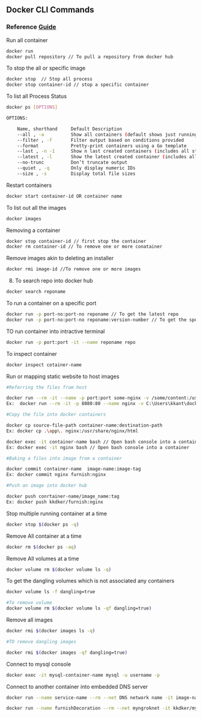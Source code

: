 ## Docker CLI Commands
### Reference [Guide](https://spin.atomicobject.com/2018/10/04/docker-command-line/#:~:text=The%20--rm%20causes%20Docker,or%20any%20connected%20Docker%20registry)

Run all container 

```bash
docker run 
docker pull repository // To pull a repository from docker hub
``` 

To stop the all or specific image 

```bash
docker stop  // Stop all process
docker stop container-id // stop a specific container
``` 

To list all Process Status

```bash
docker ps [OPTIONS]

OPTIONS: 

	Name, shorthand		Default	Description
	--all , -a			Show all containers (default shows just running)
	--filter , -f		Filter output based on conditions provided
	--format			Pretty-print containers using a Go template
	--last , -n	-1		Show n last created containers (includes all states)
	--latest , -l		Show the latest created container (includes all states)
	--no-trunc			Don’t truncate output
	--quiet , -q		Only display numeric IDs
	--size , -s			Display total file sizes
```
Restart containers 

```bash
docker start container-id OR container name
```
To list out all the images 

```bash
docker images	
``` 

Removing a container 

```bash
docker stop container-id // first stop the container
docker rm container-id // To remove one or more conatainer
```

Remove images akin to deleting an installer 

```bash
docker rmi image-id //To remove one or more images
```
8. To search repo into docker hub
						
```bash
docker search reponame
```	

To run a container on a specific port 

```bash
docker run -p port-no:port-no reponame // To get the latest repo 
docker run -p port-no:port-no reponame:version-number // To get the specfic vesion of repo
```

TO run container into intractive terminal 

```bash
docker run -p port:port -it --name reponame repo
```

To inspect container
	
```bash
docker inspect cotainer-name
```

Run or mapping static website to host images 
	
```bash
#Referring the files from host 

docker run --rm -it --name -p port:port some-nginx -v /some/content:/usr/share/nginx/html:ro -d nginx
Ex:  docker run --rm -it -p 8080:80 --name nginx -v C:\Users\kkant\docker-practice:/usr/share/nginx/html:ro -d some-nginx

#Copy the file into docker containers

docker cp source-file-path container-name:destination-path
Ex: docker cp .\app\. nginx:/usr/share/nginx/html

docker exec -it container-name bash // Open bash console into a container 
Ex: docker exec -it nginx bash // Open bash console into a container 

#Baking a files into image from a container

docker commit container-name  image-name:image-tag
Ex: docker commit nginx furnish:nginx

#Push an image into docker hub 

docker push conrtainer-name/image_name:tag
Ex: docker push kkdker/furnish:nginx
```


Stop multiple running container at a time 
	
```bash
docker stop $(docker ps -q)
```

Remove All container at a time 
	
```bash
docker rm $(docker ps -aq)
```

Remove All volumes at a time 
	
```bash
docker volume rm $(docker volume ls -q)
```
To get the dangling volumes which is not associated any containers

```bash
docker volume ls -f dangling=true

#To remove volume  
docker volume rm $(docker volume ls -qf dangling=true)
```

Remove all images 
	
```bash
docker rmi $(docker images ls -q)

#TO remove dangling images 

docker rmi $(docker images -qf dangling=true)
```

Connect to mysql console

```bash
docker exec -it mysql-container-name mysql -u username -p
```

Connect to another container into embedded DNS server 

```bash
docker run --name service-name --rm --net DNS network name -it image-name sh

docker run --name furnishDecoration --rm --net myngroknet -it kkdker/myrandomimage:latest	
```

